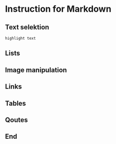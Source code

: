 # Instruction for Markdown

## Text selektion

    highlight text

## Lists

## Image manipulation 

## Links

## Tables

## Qoutes

## End 


